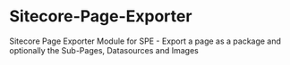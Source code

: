 # Sitecore-Page-Exporter
Sitecore Page Exporter Module for SPE - Export a page as a package and optionally the Sub-Pages, Datasources and Images
